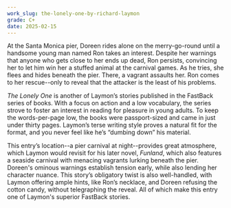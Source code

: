 ```yaml
---
work_slug: the-lonely-one-by-richard-laymon
grade: C+
date: 2025-02-15
---
```


At the Santa Monica pier, Doreen rides alone on the merry-go-round until a handsome young man named Ron takes an interest. Despite her warnings that anyone who gets close to her ends up dead, Ron persists, convincing her to let him win her a stuffed animal at the carnival games. As he tries, she flees and hides beneath the pier. There, a vagrant assaults her. Ron comes to her rescue--only to reveal that the attacker is the least of his problems.

_The Lonely One_ is another of Laymon’s stories published in the FastBack series of books. With a focus on action and a low vocabulary, the series strove to foster an interest in reading for pleasure in young adults. To keep the words-per-page low, the books were passport-sized and came in just under thirty pages. Laymon’s terse writing style proves a natural fit for the format, and you never feel like he’s “dumbing down” his material.

This entry’s location--a pier carnival at night--provides great atmosphere, which Laymon would revisit for his later novel, <span data-work-slug="funland-by-richard-laymon">_Funland_</span>, which also features a seaside carnival with menacing vagrants lurking beneath the pier. Doreen's ominous warnings establish tension early, while also lending her character nuance. This story’s obligatory twist is also well-handled, with Laymon offering ample hints, like Ron’s necklace, and Doreen refusing the cotton candy, without telegraphing the reveal. All of which make this entry one of Laymon's superior FastBack stories.
